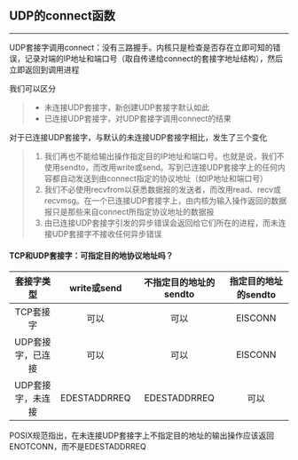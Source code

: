 ## UDP的connect函数

---

UDP套接字调用connect：没有三路握手。内核只是检查是否存在立即可知的错误，记录对端的IP地址和端口号（取自传递给connect的套接字地址结构），然后立即返回到调用进程

我们可以区分

> - 未连接UDP套接字，新创建UDP套接字默认如此
> - 已连接UDP套接字，对UDP套接字调用connect的结果

对于已连接UDP套接字，与默认的未连接UDP套接字相比，发生了三个变化

> 1. 我们再也不能给输出操作指定目的IP地址和端口号。也就是说，我们不使用sendto，而改用write或send。写到已连接UDP套接字上的任何内容都自动发送到由connect指定的协议地址（如IP地址和端口号）
> 2. 我们不必使用recvfrom以获悉数据报的发送者，而改用read、recv或recvmsg。在一个已连接UDP套接字上，由内核为输入操作返回的数据报只是那些来自connect所指定协议地址的数据报
> 3. 由已连接UDP套接字引发的异步错误会返回给它们所在的进程，而未连接UDP套接字不接收任何异步错误

#### TCP和UDP套接字：可指定目的地协议地址吗？

|    套接字类型     | write或send  | 不指定目的地址的sendto | 指定目的地址的sendto |
| :---------------: | :----------: | :--------------------: | :------------------: |
|     TCP套接字     |     可以     |          可以          |       EISCONN        |
| UDP套接字，已连接 |     可以     |          可以          |       EISCONN        |
| UDP套接字，未连接 | EDESTADDRREQ |      EDESTADDRREQ      |         可以         |

POSIX规范指出，在未连接UDP套接字上不指定目的地址的输出操作应该返回ENOTCONN，而不是EDESTADDRREQ


